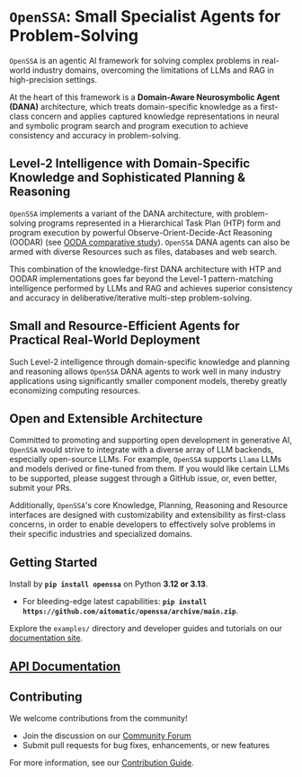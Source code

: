 <!-- markdownlint-disable MD013 MD043 -->

# `OpenSSA`: Small Specialist Agents for Problem-Solving

`OpenSSA` is an agentic AI framework for solving complex problems in real-world industry domains,
overcoming the limitations of LLMs and RAG in high-precision settings.

At the heart of this framework is a __Domain-Aware Neurosymbolic Agent (DANA)__ architecture,
which treats domain-specific knowledge as a first-class concern
and applies captured knowledge representations in neural and symbolic program search and program execution
to achieve consistency and accuracy in problem-solving.

## Level-2 Intelligence with Domain-Specific Knowledge and Sophisticated Planning & Reasoning

`OpenSSA` implements a variant of the DANA architecture,
with problem-solving programs represented in a Hierarchical Task Plan (HTP) form
and program execution by powerful Observe-Orient-Decide-Act Reasoning (OODAR)
(see [OODA comparative study](https://arxiv.org/abs/2404.11792)).
`OpenSSA` DANA agents can also be armed with diverse Resources such as files, databases and web search.

This combination of the knowledge-first DANA architecture with HTP and OODAR implementations
goes far beyond the Level-1 pattern-matching intelligence performed by LLMs and RAG
and achieves superior consistency and accuracy in deliberative/iterative multi-step problem-solving.

## Small and Resource-Efficient Agents for Practical Real-World Deployment

Such Level-2 intelligence through domain-specific knowledge and planning and reasoning
allows `OpenSSA` DANA agents to work well in many industry applications
using significantly smaller component models, thereby greatly economizing computing resources.

## Open and Extensible Architecture

Committed to promoting and supporting open development in generative AI,
`OpenSSA` would strive to integrate with a diverse array of LLM backends, especially open-source LLMs.
For example, `OpenSSA` supports `Llama` LLMs and models derived or fine-tuned from them.
If you would like certain LLMs to be supported, please suggest through a GitHub issue, or, even better, submit your PRs.

Additionally, `OpenSSA`'s core Knowledge, Planning, Reasoning and Resource interfaces
are designed with customizability and extensibility as first-class concerns,
in order to enable developers to effectively solve problems in their specific industries and specialized domains.

## Getting Started

Install by __`pip install openssa`__ on Python __3.12 or 3.13__.

- For bleeding-edge latest capabilities: __`pip install https://github.com/aitomatic/openssa/archive/main.zip`__.

Explore the `examples/` directory and developer guides and tutorials on our [documentation site](https://aitomatic.github.io/openssa).

## [API Documentation](https://aitomatic.github.io/openssa/modules)

## Contributing

We welcome contributions from the community!

- Join the discussion on our [Community Forum](https://github.com/aitomatic/openssa/discussions)
- Submit pull requests for bug fixes, enhancements, or new features

For more information, see our [Contribution Guide](CONTRIBUTING.md).

